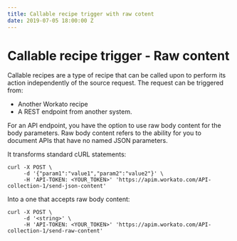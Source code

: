 ```yaml
---
title: Callable recipe trigger with raw cotent
date: 2019-07-05 18:00:00 Z
---
```


# Callable recipe trigger - Raw content
Callable recipes are a type of recipe that can be called upon to perform its action independently of the source request. The request can be triggered from:
- Another Workato recipe[]()
- A REST endpoint from another system.[]()

For an API endpoint, you have the option to use raw body content for the body parameters. Raw body content refers to the ability for you to document APIs that have no named JSON parameters. 

It transforms standard cURL statements:
```
curl -X POST \
     -d '{"param1":"value1","param2":"value2"}' \
     -H 'API-TOKEN: <YOUR_TOKEN>' 'https://apim.workato.com/API-collection-1/send-json-content'
```

Into a one that accepts raw body content:
```
curl -X POST \
     -d '<string>' \
     -H 'API-TOKEN: <YOUR_TOKEN>' 'https://apim.workato.com/API-collection-1/send-raw-content'
```


